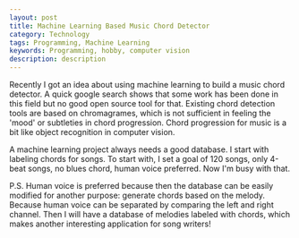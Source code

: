```yaml
---
layout: post
title: Machine Learning Based Music Chord Detector
category: Technology
tags: Programming, Machine Learning
keywords: Programming, hobby, computer vision
description: description
---
```


Recently I got an idea about using machine learning to build a music chord detector. A quick google search shows that some work has been done in this field but no good open source tool for that. Existing chord detection tools are based on chromagrames, which is not sufficient in feeling the 'mood' or subtleties in chord progression. Chord progression for music is a bit like object recognition in computer vision.

A machine learning project always needs a good database. I start with labeling chords for songs. To start with, I set a goal of 120 songs, only 4-beat songs, no blues chord, human voice preferred. Now I'm busy with that.

P.S. Human voice is preferred because then the database can be easily modified for another purpose: generate chords based on the melody. Because human voice can be separated by comparing the left and right channel. Then I will have a database of melodies labeled with chords, which makes another interesting application for song writers!
